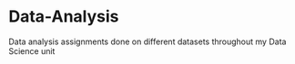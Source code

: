 # Data-Analysis
Data analysis assignments done on different datasets throughout my Data Science unit
